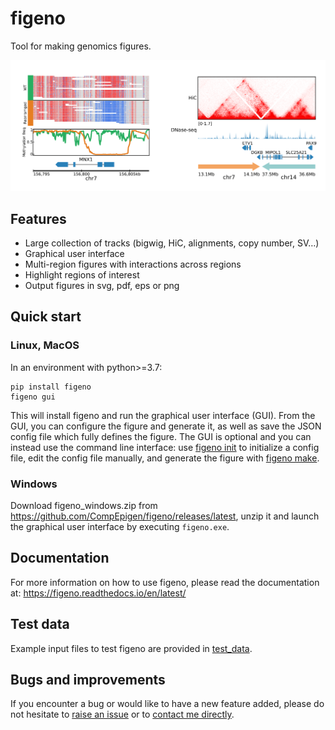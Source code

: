 # figeno

Tool for making genomics figures.

![figeno](docs/content/images/figeno.png)

## Features
- Large collection of tracks (bigwig, HiC, alignments, copy number, SV…)
- Graphical user interface
- Multi-region figures with interactions across regions
- Highlight regions of interest
- Output figures in svg, pdf, eps or png

## Quick start
### Linux, MacOS
In an environment with python>=3.7:
```
pip install figeno
figeno gui
```
This will install figeno and run the graphical user interface (GUI). From the GUI, you can configure the figure and generate it, as well as save the JSON config file which fully defines the figure. The GUI is optional and you can instead use the command line interface: use [figeno init](https://figeno.readthedocs.io/en/latest/content/usage.html#figeno-init) to initialize a config file, edit the config file manually, and generate the figure with [figeno make](https://figeno.readthedocs.io/en/latest/content/usage.html#figeno-make).

### Windows
Download figeno_windows.zip from https://github.com/CompEpigen/figeno/releases/latest, unzip it and launch the graphical user interface by executing `figeno.exe`.

## Documentation
For more information on how to use figeno, please read the documentation at: 
https://figeno.readthedocs.io/en/latest/

## Test data
Example input files to test figeno are provided in [test_data](https://github.com/CompEpigen/figeno/tree/main/test_data).

## Bugs and improvements
If you encounter a bug or would like to have a new feature added, please do not hesitate to [raise an issue](https://github.com/CompEpigen/figeno/issues/new) or to [contact me directly](https://www.dkfz.de/en/CanEpi/staff/kontakt/Sollier_Etienne.php).
  
